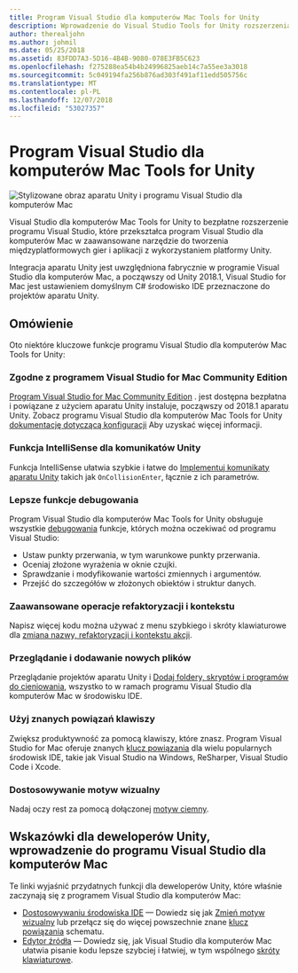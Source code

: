 ```yaml
---
title: Program Visual Studio dla komputerów Mac Tools for Unity
description: Wprowadzenie do Visual Studio Tools for Unity rozszerzenia
author: therealjohn
ms.author: johmil
ms.date: 05/25/2018
ms.assetid: 83FDD7A3-5D16-4B4B-9080-078E3FB5C623
ms.openlocfilehash: f275288ea54b4b24996825aeb14c7a55ee3a3018
ms.sourcegitcommit: 5c049194fa256b876ad303f491af11edd505756c
ms.translationtype: MT
ms.contentlocale: pl-PL
ms.lasthandoff: 12/07/2018
ms.locfileid: "53027357"
---
```

# <a name="visual-studio-for-mac-tools-for-unity"></a>Program Visual Studio dla komputerów Mac Tools for Unity

![Stylizowane obraz aparatu Unity i programu Visual Studio dla komputerów Mac](media/vsmac-tools-unity-image1.png)

Visual Studio dla komputerów Mac Tools for Unity to bezpłatne rozszerzenie programu Visual Studio, które przekształca program Visual Studio dla komputerów Mac w zaawansowane narzędzie do tworzenia międzyplatformowych gier i aplikacji z wykorzystaniem platformy Unity.

Integracja aparatu Unity jest uwzględniona fabrycznie w programie Visual Studio dla komputerów Mac, a począwszy od Unity 2018.1, Visual Studio for Mac jest ustawieniem domyślnym C# środowisko IDE przeznaczone do projektów aparatu Unity.

## <a name="overview"></a>Omówienie

Oto niektóre kluczowe funkcje programu Visual Studio dla komputerów Mac Tools for Unity:

### <a name="compatible-with-visual-studio-for-mac-community-edition"></a>Zgodne z programem Visual Studio for Mac Community Edition

[Program Visual Studio for Mac Community Edition](https://visualstudio.microsoft.com/) . jest dostępna bezpłatna i powiązane z użyciem aparatu Unity instaluje, począwszy od 2018.1 aparatu Unity. Zobacz programu Visual Studio dla komputerów Mac Tools for Unity [dokumentację dotyczącą konfiguracji](setup-vsmac-tools-unity.md) Aby uzyskać więcej informacji.

### <a name="intellisense-for-unity-messages"></a>Funkcja IntelliSense dla komunikatów Unity

Funkcja IntelliSense ułatwia szybkie i łatwe do [Implementuj komunikaty aparatu Unity](using-vsmac-tools-unity.md#intellisense-for-unity-messages) takich jak `OnCollisionEnter`, łącznie z ich parametrów.

### <a name="superior-debugging"></a>Lepsze funkcje debugowania

Program Visual Studio dla komputerów Mac Tools for Unity obsługuje wszystkie [debugowania](using-vsmac-tools-unity.md#unity-debugging) funkcje, których można oczekiwać od programu Visual Studio:

* Ustaw punkty przerwania, w tym warunkowe punkty przerwania.
* Oceniaj złożone wyrażenia w oknie czujki.
* Sprawdzanie i modyfikowanie wartości zmiennych i argumentów.
* Przejść do szczegółów w złożonych obiektów i struktur danych.

### <a name="powerful-refactoring-and-context-actions"></a>Zaawansowane operacje refaktoryzacji i kontekstu

Napisz więcej kodu można używać z menu szybkiego i skróty klawiaturowe dla [zmiana nazwy, refaktoryzacji i kontekstu akcji](refactoring.md).

### <a name="browse-and-add-new-files"></a>Przeglądanie i dodawanie nowych plików

Przeglądanie projektów aparatu Unity i [Dodaj foldery, skryptów i programów do cieniowania](using-vsmac-tools-unity.md#adding-new-unity-files-and-folders), wszystko to w ramach programu Visual Studio dla komputerów Mac w środowisku IDE.

### <a name="use-familiar-key-bindings"></a>Użyj znanych powiązań klawiszy

Zwiększ produktywność za pomocą klawiszy, które znasz. Program Visual Studio for Mac oferuje znanych [klucz powiązania](customizing-the-ide.md) dla wielu popularnych środowisk IDE, takie jak Visual Studio na Windows, ReSharper, Visual Studio Code i Xcode.

### <a name="customize-the-visual-theme"></a>Dostosowywanie motyw wizualny

Nadaj oczy rest za pomocą dołączonej [motyw ciemny](customizing-the-ide.md).

## <a name="tips-for-unity-developers-getting-started-with-visual-studio-for-mac"></a>Wskazówki dla deweloperów Unity, wprowadzenie do programu Visual Studio dla komputerów Mac

Te linki wyjaśnić przydatnych funkcji dla deweloperów Unity, które właśnie zaczynają się z programem Visual Studio dla komputerów Mac:

* [Dostosowywaniu środowiska IDE](customizing-the-ide.md) — Dowiedz się jak [Zmień motyw wizualny](customizing-the-ide.md#dark-theme) lub przełącz się do więcej powszechnie znane [klucz powiązania](customizing-the-ide.md#key-bindings) schematu.
* [Edytor źródła](source-editor.md) — Dowiedz się, jak Visual Studio dla komputerów Mac ułatwia pisanie kodu lepsze szybciej i łatwiej, w tym wspólnego [skróty klawiaturowe](keyboard-shortcuts.md).
